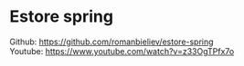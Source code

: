 # Estore spring
Github: https://github.com/romanbieliev/estore-spring <br>
Youtube: https://www.youtube.com/watch?v=z33OgTPfx7o
